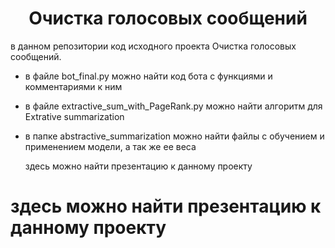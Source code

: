 
<h1 align="center">Очистка голосовых сообщений</h1>

 
в данном репозитории код исходного проекта Очистка голосовых сообщений.
- в файле bot_final.py можно найти код бота с функциями и комментариями к ним
- в файле extractive_sum_with_PageRank.py можно найти алгоритм для Extrative summarization 
- в папке abstractive_summarization можно найти файлы с обучением и применением модели, а так же ее веса

  здесь можно найти презентацию к данному проекту
<h1 <a href="https://docs.google.com/presentation/d/1DI4WnABfySfZjHbluGKmFql4veC56LSX/edit?usp=sharing&ouid=115599291237726136818&rtpof=true&sd=true" target="_blank">здесь можно найти презентацию к данному проекту</a> 

